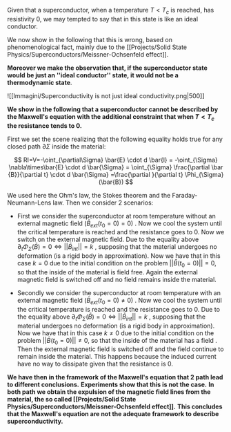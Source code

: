 Given that a superconductor, when a temperature $T <T_c$ is reached, has resistivity 0, we may tempted to say that in this state is like an ideal conductor.

We now show in the following that this is wrong, based on phenomenological fact, mainly due to the [[Projects/Solid State Physics/Superconductors/Meissner-Ochsenfeld effect]].

**Moreover we make the observation that, if the superconductor state would be just an ''ideal conductor'' state, it would not be a thermodynamic state**.

![[Immagini/Superconductivity is not just ideal conductivity.png|500]]

**We show in the following that a superconductor cannot be described by the Maxwell's equation with the additional constraint that when $T<T_c$ the resistance tends to 0.**

First we set the scene realizing that the following equality holds true for any closed path $\partial \Sigma$ inside the material:

$$ RI=V=-\oint_{\partial\Sigma} \bar{E} \cdot d \bar{l} = -\oint_{\Sigma} \nabla\times\bar{E} \cdot d \bar{\Sigma} = \oint_{\Sigma} \frac{\partial \bar {B}}{\partial t} \cdot d \bar{\Sigma} =\frac{\partial }{\partial t} \Phi_{\Sigma}(\bar{B})   $$

We used here the Ohm's law, the Stokes theorem and the Faraday-Neumann-Lens law.
Then we consider 2 scenarios: 

- First we consider the superconductor at room temperature without an external magnetic field ($\bar{B}_{ext}(t_0=0) =0$) . Now we cool the system until the critical temperature is reached and the resistance goes to 0. Now we switch on the external magnetic field. Due to the equality above $\partial_t \Phi_{\Sigma}(\bar{B}) =0 \iff ||\bar{B}_{int}||=k$ , supposing that the material undergoes no deformation (is a rigid body in approximation). Now we have that in this case $k=0$ due to the initial condition on the problem $||\bar{B}(t_0=0)||=0$, so that the inside of the material is field free. Again the external magnetic field is switched off and no field remains inside the material.

- Secondly we consider the superconductor at room temperature with an external magnetic field ($\bar{B}_{ext}(t_0=0) \neq0$) . Now we cool the system until the critical temperature is reached and the resistance goes to 0. Due to the equality above $\partial_t \Phi_{\Sigma}(\bar{B}) =0 \iff ||\bar{B}_{int}||=k$ , supposing that the material undergoes no deformation (is a rigid body in approximation). Now we have that in this case $k\neq 0$ due to the initial condition on the problem $||\bar{B}(t_0=0)||\neq 0$, so that the inside of the material has a field . Then the external magnetic field is switched off and the field continue to remain inside the material. This happens because the induced current have no way to dissipate given that the resistance is 0.

**We have then in the framework of the Maxwell's equation that 2 path lead to different conclusions.**
**Experiments show that this is not the case.** 
**In both path we obtain the expulsion of the magnetic field lines from the material, the so called [[Projects/Solid State Physics/Superconductors/Meissner-Ochsenfeld effect]].**
**This concludes that the Maxwell's equation are not the adequate framework to describe superconductivity.**
